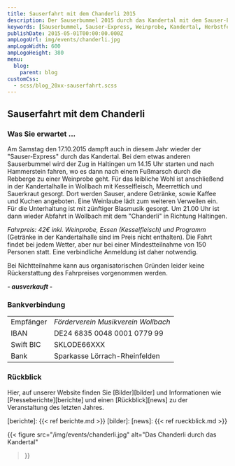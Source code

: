 ```yaml
---
title: Sauserfahrt mit dem Chanderli 2015
description: Der Sauserbummel 2015 durch das Kandertal mit dem Sauser-Express und der Dampfmusik.
keywords: [Sauserbummel, Sauser-Express, Weinprobe, Kandertal, Herbstfest, Degustation, Wein, Sauser]
publishDate: 2015-05-01T00:00:00.000Z
ampLogoUrl: img/events/chanderli.jpg
ampLogoWidth: 600
ampLogoHeight: 380
menu:
  blog:
    parent: blog
customCss:
  - scss/blog_20xx-sauserfahrt.scss
---
```


## Sauserfahrt mit dem Chanderli
### Was Sie erwartet ...
Am Samstag den 17.10.2015 dampft auch in diesem Jahr wieder der
"Sauser-Express" durch das Kandertal. Bei dem etwas anderen Sauserbummel
wird der Zug in Haltingen um 14.15 Uhr starten und nach Hammerstein fahren,
wo es dann nach einem Fußmarsch durch die Rebberge zu einer Weinprobe geht.
Für das leibliche Wohl ist anschließend in der Kandertalhalle in Wollbach
mit Kesselfleisch, Meerrettich und Sauerkraut gesorgt. Dort werden Sauser,
andere Getränke, sowie Kaffee und Kuchen angeboten. Eine Weinlaube lädt zum
weiteren Verweilen ein. Für die Unterhaltung ist mit zünftiger Blasmusik
gesorgt. Um 21.00 Uhr ist dann wieder Abfahrt in Wollbach mit dem
"Chanderli" in Richtung Haltingen.

*Fahrpreis: 42€ inkl. Weinprobe, Essen (Kesselfleisch) und Programm*
(Getränke in der Kandertalhalle sind im Preis nicht enthalten). Die Fahrt
findet bei jedem Wetter, aber nur bei einer Mindestteilnahme von 150
Personen statt. Eine verbindliche Anmeldung ist daher notwendig.

Bei Nichtteilnahme kann aus organisatorischen Gründen leider keine
Rückerstattung des Fahrpreises vorgenommen werden.

<p class="ausverkauft">
<b><i>- ausverkauft -</i></b>
</p>

### Bankverbindung
| | |
|----------|----|
|Empfänger | *Förderverein Musikverein Wollbach* |
|IBAN      | DE24 6835 0048 0001 0779 99 |
|Swift BIC | SKLODE66XXX |
|Bank      | Sparkasse Lörrach-Rheinfelden |

### Rückblick
Hier, auf unserer Website finden Sie [Bilder][bilder] und Informationen wie
[Presseberichte][berichte] und einen [Rückblick][news] zu der Veranstaltung
des letzten Jahres.

[berichte]: {{< ref berichte.md >}}
[bilder]: 
[news]: {{< ref rueckblick.md >}}

{{< figure src="/img/events/chanderli.jpg"
           alt="Das Chanderli durch das Kandertal"
>}}
